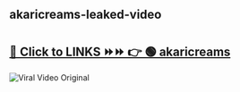 
 ## akaricreams-leaked-video 

# <h2><a href="https://clipsfans.com/akaricreams&ref=git">🔗 Click to LINKS ⏩⏩ 👉 🟢 akaricreams </a></h2>

<a href="https://clipsfans.com/akaricreams&ref=git" rel="nofollow" data-target="animated-image.originalLink"><img src="https://i.ibb.co.com/xMMVF88/686577567.gif" alt="Viral Video Original" style="max-width: 100%; display: inline-block;" data-target="animated-image.originalImage"></a>
